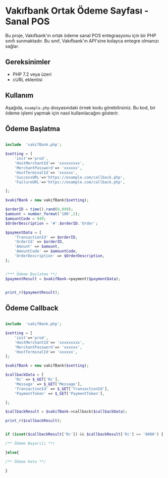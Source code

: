 # Vakıfbank Ortak Ödeme Sayfası - Sanal POS

Bu proje, Vakıfbank'ın ortak ödeme sanal POS entegrasyonu için bir PHP sınıfı sunmaktadır. Bu sınıf, Vakıfbank'ın API'sine kolayca entegre olmanızı sağlar.

## Gereksinimler

- PHP 7.2 veya üzeri
- cURL eklentisi

## Kullanım

Aşağıda, `example.php` dosyasındaki örnek kodu görebilirsiniz. Bu kod, bir ödeme işlemi yapmak için nasıl kullanılacağını gösterir.


## Ödeme Başlatma


```php

include  'vakifBank.php';

$setting = [
    'init'=>'prod',
    'HostMerchantId'=> 'xxxxxxxxx',
    'MerchantPassword'=> 'xxxxxx',
    'HostTerminalId'=> 'xxxxxx',
    'SuccessURL'=>'https://example.com/callback.php',
    'FailureURL'=>'https://example.com/callback.php',

];

$vakifBank = new vakifBank($setting);

$orderID = time().rand(0,999);
$amount = number_format('100',2);
$amountCode = 949;
$OrderDescription = '#'.$orderID.'Order';

$paymentData = [
    'TransactionId' => $orderID,
    'OrderId' => $orderID,
    'Amount' => $amount,
    'AmountCode' => $amountCode,
    'OrderDescription' => $OrderDescription,
];


/*** Ödeme Başlatma **/
$paymentResult = $vakifBank->payment($paymentData);


print_r($paymentResult);

```


## Ödeme Callback


```php

include  'vakifBank.php';

$setting = [
    'init'=>'prod',
    'HostMerchantId'=> 'xxxxxxxxx',
    'MerchantPassword'=> 'xxxxxx',
    'HostTerminalId'=> 'xxxxxx',
];

$vakifBank = new vakifBank($setting);

$callbackData = [
    'Rc' => $_GET['Rc'],
    'Message' => $_GET['Message'],
    'TransactionId' => $_GET['TransactionId'],
    'PaymentToken' => $_GET['PaymentToken'],

];

$callbackResult = $vakifBank->callback($callbackData);

print_r($callbackResult);


if (isset($callbackResult['Rc']) && $callbackResult['Rc'] == '0000') {

/** Ödeme Başarılı **/

}else{

/** Ödeme Hata **/

}

```
